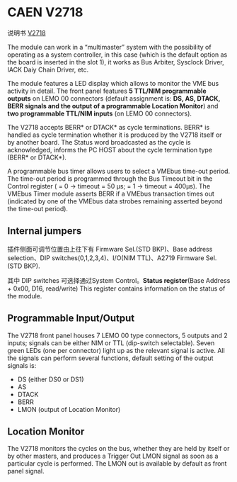 <!-- V2718.md --- 
;; 
;; Description: 
;; Author: Hongyi Wu(吴鸿毅)
;; Email: wuhongyi@qq.com 
;; Created: 五 2月 17 13:44:23 2017 (+0800)
;; Last-Updated: 四 6月  1 09:55:11 2017 (+0800)
;;           By: Hongyi Wu(吴鸿毅)
;;     Update #: 4
;; URL: http://wuhongyi.cn -->

# CAEN V2718

说明书 [V2718](/pdf/ElectronicsModules/CAEN/V2718_rev10.pdf) 

The module can work in a “multimaster” system with the possibility of operating as a system controller, in this case (which is the default option as the board is inserted in the slot 1), it works as Bus Arbiter, Sysclock Driver, IACK Daiy Chain Driver, etc.

The module features a LED display which allows to monitor the VME bus activity in detail. The front panel features **5 TTL/NIM programmable outputs** on LEMO 00 connectors (default assignment is: **DS, AS, DTACK, BERR signals and the output of a programmable Location Monitor**) and **two programmable TTL/NIM inputs** (on LEMO 00 connectors).



The V2718 accepts BERR* or DTACK* as cycle terminations. BERR* is handled as cycle termination whether it is produced by the V2718 itself or by another board. The Status word broadcasted as the cycle is acknowledged, informs the PC HOST about the cycle termination type (BERR* or DTACK*).


A programmable bus timer allows users to select a VMEbus time-out period. The time-out period is programmed through the Bus Timeout bit in the Control register ( = 0 → timeout = 50 μs; = 1 → timeout = 400μs). The VMEbus Timer module asserts BERR if a VMEbus transaction times out (indicated by one of the VMEbus data strobes remaining asserted beyond the time-out period).


## Internal jumpers

插件侧面可调节位置由上往下有 Firmware Sel.(STD BKP)、Base address selection、DIP switches(0,1,2,3,4)、I/O(NIM TTL)、A2719 Firmware Sel.(STD BKP).


其中 DIP switches 可选择通过System Control。**Status register**(Base Address + 0x00, D16, read/write) This register contains information on the status of the module.


## Programmable Input/Output

The V2718 front panel houses 7 LEMO 00 type connectors, 5 outputs and 2 inputs; signals can be either NIM or TTL (dip-switch selectable). Seven green LEDs (one per connector) light up as the relevant signal is active. All the signals can perform several functions, default setting of the output signals is:

- DS (either DS0 or DS1)
- AS
- DTACK
- BERR
- LMON (output of Location Monitor)

## Location Monitor

The V2718 monitors the cycles on the bus, whether they are held by itself or by other masters, and produces a Trigger Out LMON signal as soon as a particular cycle is performed. The LMON out is available by default as front panel signal.


<!-- V2718.md ends here -->
